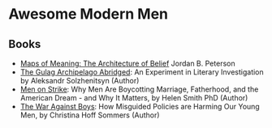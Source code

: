 
# Awesome Modern Men

## Books

* [Maps of Meaning: The Architecture of Belief](http://amzn.to/2qhQkTk) Jordan B. Peterson
* [The Gulag Archipelago Abridged](http://amzn.to/2qhQKcm): An Experiment in Literary Investigation by Aleksandr Solzhenitsyn (Author)
* [Men on Strike](http://amzn.to/2qloeWx): Why Men Are Boycotting Marriage, Fatherhood, and the American Dream - and Why It Matters, by Helen Smith PhD  (Author)
* [The War Against Boys](http://amzn.to/2rVNV1o): How Misguided Policies are Harming Our Young Men, by Christina Hoff Sommers  (Author)
